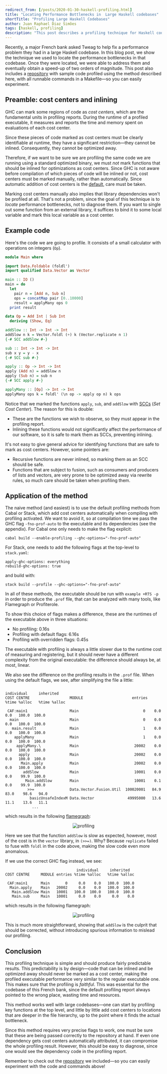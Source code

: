 ```yaml
---
redirect_from: [/posts/2020-01-30-haskell-profiling.html]
title: "Locating Performance Bottlenecks in  Large Haskell codebases"
shortTitle: "Profiling Large Haskell Codebases"
author: Juan Raphael Diaz Simões
tags: [haskell, profiling]
description: "This post describes a profiling technique for Haskell codebases that yields faithful results and is well adapted to large repositories."
---
```


Recently, a major French bank asked Tweag to help fix a performance problem
they had in a large Haskell codebase. In this blog post, we show the technique
we used to locate the performance bottlenecks in that codebase. Once they were
located, we were able to address them and eventually obtain a speed-up of two
orders of magnitude. This post also includes a [repository][repository] with
sample code profiled using the method described here, with all runnable
commands in a Makefile—so you can easily experiment.

## Preamble: cost centers and inlining

GHC can mark some regions of code as _cost centers_, which are the
fundamental units in profiling reports. During the runtime of a profiled executable, it measures and reports the time and memory spent on evaluations of each cost center.

Since these pieces of code marked as cost centers must be clearly
identifiable at runtime,
they have a significant restriction—they cannot be inlined. Consequently, they cannot be optimized away.

Therefore, if we want to be sure we are profiling the same code we are running using a standard optimized binary, we must _not_ mark functions that
should be inlined for optimizations as cost centers. Since GHC is not aware
before compilation of which pieces of code will be inlined or not,
cost centers must be marked manually, rather than automatically. Since
automatic addition of cost centers is the [default][default], care must be
taken.

Marking cost centers manually also implies that library dependencies won't
be profiled at all. That's not a problem, since the goal of this technique is
to _locate_ performance bottlenecks, not to diagnose them. If you want to
single out some function from an external library, it suffices to bind it to
some local variable and mark this local variable as a cost center.

## Example code

Here's the code we are going to profile.
It consists of a small calculator with operations on integers (`Op`).

```haskell
module Main where

import Data.Foldable (foldl')
import qualified Data.Vector as Vector

main :: IO ()
main = do
  let
    pair n = [Add n, Sub n]
    ops = concatMap pair [0..10000]
    result = applyMany ops 0
  print result

data Op = Add Int | Sub Int
  deriving (Show, Eq)

addSlow :: Int -> Int -> Int
addSlow n k = Vector.foldl (+) k (Vector.replicate n 1)
{-# SCC addSlow #-}

sub :: Int -> Int -> Int
sub x y = y - x
{-# SCC sub #-}

apply :: Op -> Int -> Int
apply (Add n) = addSlow n
apply (Sub n) = sub n
{-# SCC apply #-}

applyMany :: [Op] -> Int -> Int
applyMany ops k = foldl' (\n op -> apply op n) k ops
```

Notice that we marked the functions `apply`, `sub`, and `addSlow` with [SCCs][scc_described] (_Set Cost Center_). The
reason for this is double:

- These are the functions we wish to observe, so they must appear in the
  profiling report.
- Inlining these functions would not significantly affect the
  performance of our software, so it is safe to mark them as
  SCCs, preventing inlining.

It's not easy to give general advice for identifying functions that are safe
to mark as cost centers. However, some pointers are:

- Recursive functions are never inlined, so marking them as an SCC
  should be safe.
- Functions that are subject to fusion, such as consumers and producers of
  lists and vectors, are very prone to be optimized away via rewrite rules, so
  much care should be taken when profiling them.

## Application of the method

The naive method (and easiest) is to use the default profiling methods from
Cabal or Stack, which add cost centers automatically when compiling with
profiling activated. We want to avoid it, so at compilation time we pass the
GHC flag `-fno-prof-auto` to the executable and its dependencies (see the
appendix). For Cabal one only needs to make the flag explicit:

```
cabal build --enable-profiling --ghc-options="-fno-prof-auto"
```

For Stack, one needs to add the following flags at the top-level to
`stack.yaml`:

```
apply-ghc-options: everything
rebuild-ghc-options: true
```

and build with:

```
stack build --profile --ghc-options="-fno-prof-auto"
```

In all of these methods, the executable should be run with `example +RTS -p` in
order to produce the `.prof` file, that can be analyzed with many tools, like
Flamegraph or Profiterole.

To show this choice of flags makes a difference, these are the runtimes of the
executable above in three situations:

- No profiling: 0.16s
- Profiling with default flags: 6.16s
- Profiling with overridden flags: 0.45s

The executable with profiling is always a little slower due to the
runtime cost of measuring and registering, but it should never have a different
complexity from the original executable: the difference should always be, at
most, linear.

We also see the difference on the profiling results in the `.prof` file. When
using the default flags, we see, after simplifying the file a little:

```
                                                                   individual     inherited
COST CENTRE                  MODULE                      entries  %time %alloc   %time %alloc

 CAF:main1                   Main                             0    0.0    0.0   100.0  100.0
  main                       Main                             0    0.0    0.0   100.0  100.0
   main.result               Main                             1    0.0    0.0   100.0  100.0
    applyMany                Main                             1    0.0    0.0   100.0  100.0
     applyMany.\             Main                         20002    0.0    0.0   100.0  100.0
      apply                  Main                         20002    0.0    0.0   100.0  100.0
       Main.apply            Main                         20002    0.0    0.0   100.0  100.0
        addSlow              Main                         10001    0.0    0.0    99.9  100.0
         Main.addSlow        Main                         10001    0.1    0.0    99.9  100.0
          >>=                Data.Vector.Fusion.Util  100020001   84.9   83.0    98.6   94.0
           basicUnsafeIndexM Data.Vector               49995000   13.6   11.1    13.6   11.1
            ...
```

which results in the following [flamegraph][flamegraph]:

<center>
<img title="profiling" src="./profiling-bad.svg"></img>
</center>

Here we see that the function `addSlow` is slow as expected, however,
most of the cost is in the `vector` library, in `(>>=)`. Why?
Because `replicate` failed to fuse with `foldl` in the code above, making
the slow code even more anomalous.

If we use the correct GHC flag instead, we see:

```
                                individual     inherited
COST CENTRE     MODULE entries %time %alloc   %time %alloc

 CAF:main1      Main       0     0.0    0.0   100.0  100.0
  Main.apply    Main   20002     0.0    0.0   100.0  100.0
   Main.addSlow Main   10001   100.0  100.0   100.0  100.0
   Main.sub     Main   10001     0.0    0.0     0.0    0.0
```

which results in the following flamegraph:

<center>
<img title="profiling" src="./profiling-good.svg"></img>
</center>

This is much more straightforward, showing that `addSlow` is the culprit
that should be corrected, without introducing spurious information to mislead
our profiling.

## Conclusion

This profiling technique is simple and should produce fairly predictable
results. This predictability is by design—code that can be inlined and be
optimized away should never be marked as a cost center, making the profiled
executable performance very similar to the regular executable one. This makes
sure that the profiling is _faithful_. This was essential for the codebase of
this French bank, since the default profiling report always pointed to the
wrong place, wasting time and resources.

This method works well with large codebases—one can start by profiling
key functions at the top level, and little by little add cost centers to
locations that are deeper in the file hierarchy, up to the point where it finds the
actual bottleneck.

Since this method requires very precise flags to work, one must be sure that
these are being passed correctly to the repository at hand. If even one
dependency gets cost centers automatically attributed, it can compromise
the whole profiling result. However, this should be easy to diagnose, since one
would see the dependency code in the profiling report.

Remember to check out the [repository][repository] we included—so you can
easily experiment with the code and commands above!

[scc]: https://downloads.haskell.org/~ghc/latest/docs/html/users_guide/profiling.html#cost-centres-and-cost-centre-stacks
[scc_described]: https://downloads.haskell.org/~ghc/latest/docs/html/users_guide/profiling.html#inserting-cost-centres-by-hand
[repository]: https://github.com/tweag/blog-resources/tree/master/profiling
[default]: https://www.haskell.org/cabal/users-guide/nix-local-build.html#cfg-field-profiling-detail
[flamegraph]: https://github.com/fpco/ghc-prof-flamegraph
